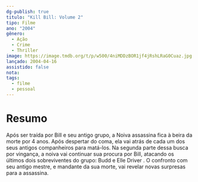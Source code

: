 ```yaml
---
dg-publish: true
titulo: "Kill Bill: Volume 2"
tipo: Filme
ano: "2004"
gênero:
  - Ação
  - Crime
  - Thriller
image: https://image.tmdb.org/t/p/w500/4niMDDzBOR1jf4jRshLRaG0Cuaz.jpg
lançado: 2004-04-16
assistido: false
nota:
tags:
  - filme
  - pessoal
---
```

# Resumo
Após ser traída por Bill e seu antigo grupo, a Noiva assassina fica à beira da morte por 4 anos. Após despertar do coma, ela vai atrás de cada um dos seus antigos companheiros para matá-los. Na segunda parte dessa busca por vingança, a noiva vai continuar sua procura por Bill, atacando os últimos dois sobreviventes do grupo: Budd e Elle Driver . O confronto com seu antigo mestre, e mandante da sua morte, vai revelar novas surpresas para a assassina.
